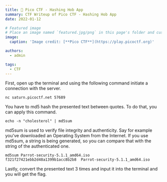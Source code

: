 ```yaml
---
title: 🚩 Pico CTF - Hashing Hob App
summary: CTF Writeup of Pico CTF - Hashing Hob App
date: 2022-01-12

# Featured image
# Place an image named `featured.jpg/png` in this page's folder and customize its options here.
image:
  caption: 'Image credit: [**Pico CTF**](https://play.picoctf.org)'

authors:
  - admin

tags:
  - CTF
---
```


First, open up the terminal and using the following command initiate a connection with the server.


```shell
nc saturn.picoctf.net 57689
```

You have to md5 hash the presented text between quotes. To do that, you can apply this command.

```shell
echo -n "cholesterol" | md5sum
```

md5sum is used to verify file integrity and authenticity. Say for example you've downloaded an Operating System from the Internet. If you use md5sum, a string is being generated, so you can compare that with the string of the authenticated one.

```shell
md5sum Parrot-security-5.1.1_amd64.iso 
f321f27421ebb2d48a1399b1acc8b2b8  Parrot-security-5.1.1_amd64.iso
```

Lastly, convert the presented text 3 times and input it into the terminal and you will get the flag.